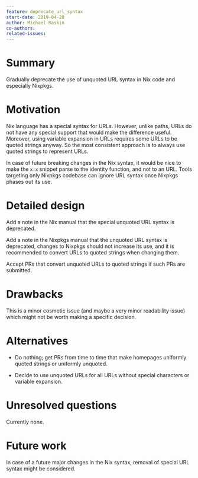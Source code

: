 ```yaml
---
feature: deprecate_url_syntax
start-date: 2019-04-28
author: Michael Raskin
co-authors: 
related-issues: 
---
```


# Summary
[summary]: #summary

Gradually deprecate the use of unquoted URL syntax in Nix code and especially
Nixpkgs.

# Motivation
[motivation]: #motivation

Nix language has a special syntax for URLs. However, unlike paths, URLs do not
have any special support that would make the difference useful. Moreover, using
variable expansion in URLs requires some URLs to be quoted strings anyway. So
the most consistent approach is to always use quoted strings to represent URLs.

In case of future breaking changes in the Nix syntax, it would be nice to make
the `x:x` snippet parse to the identity function, and not to an URL. Tools
targeting only Nixpkgs codebase can ignore URL syntax once Nixpkgs phases out
its use.

# Detailed design
[design]: #detailed-design

Add a note in the Nix manual that the special unquoted URL syntax is
deprecated.

Add a note in the Nixpkgs manual that the unquoted URL syntax is deprecated,
changes to Nixpkgs should not increase its use, and it is recommended to
convert URLs to quoted strings when changing them.

Accept PRs that convert unquoted URLs to quoted strings if such PRs are
submitted.

# Drawbacks
[drawbacks]: #drawbacks

This is a minor cosmetic issue (and maybe a very minor readability issue) which
might not be worth making a specific decision.

# Alternatives
[alternatives]: #alternatives

* Do nothing; get PRs from time to time that make homepages uniformly quoted
  strings or uniformly unquoted.

* Decide to use unquoted URLs for all URLs without special characters or
  variable expansion.

# Unresolved questions
[unresolved]: #unresolved-questions

Currently none.

# Future work
[future]: #future-work

In case of a future major changes in the Nix syntax, removal of special URL
syntax might be considered.
